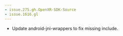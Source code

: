 ```yaml
---
- issue.275.gh.OpenXR-SDK-Source
- issue.1616.gl
---
```

- Update android-jni-wrappers to fix missing include.
